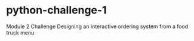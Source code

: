 # python-challenge-1
Module 2 Challenge
Designing an interactive ordering system from a food truck menu

